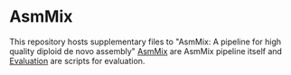 # AsmMix

This repository hosts supplementary files to "AsmMix:  A pipeline for high quality diploid de novo assembly"
[AsmMix](https://github.com/PeterWu-Biomath/AsmMix/tree/main/AsmMix) are AsmMix pipeline itself and [Evaluation](https://github.com/PeterWu-Biomath/AsmMix/tree/main/Evaluation) are scripts for evaluation.
